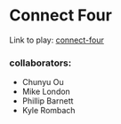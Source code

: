# Connect Four

Link to play: [connect-four](http://ouchunyu.github.io/js-games/connect-four/index.html)

### collaborators:
- Chunyu Ou
- Mike London
- Phillip Barnett
- Kyle Rombach

